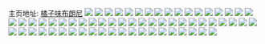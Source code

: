 主页地址: [橘子味布朗尼](https://weibo.com/u/1946241973) 
![](https://wx4.sinaimg.cn/mw2000/74014bb5gy1h9f88orvnrj22c03404qs.jpg) 
![](https://wx4.sinaimg.cn/mw2000/74014bb5gy1h9f8m8psjjj21qt2bqqv5.jpg) 
![](https://wx4.sinaimg.cn/mw2000/74014bb5gy1h9f8m4sau0j22c03404qq.jpg) 
![](https://wx4.sinaimg.cn/mw2000/74014bb5gy1h9f8lfb96vj22c03404qr.jpg) 
![](https://wx4.sinaimg.cn/mw2000/74014bb5gy1h9f86vt3e2j22752yib2b.jpg) 
![](https://wx4.sinaimg.cn/mw2000/74014bb5gy1h8rnfhsqh2j22c03407wi.jpg) 
![](https://wx4.sinaimg.cn/mw2000/74014bb5gy1h8rnfj1xe3j22c0340u0y.jpg) 
![](https://wx4.sinaimg.cn/mw2000/74014bb5gy1h8rnfnqrt8j22462tmu0y.jpg) 
![](https://wx4.sinaimg.cn/mw2000/74014bb5gy1h8rng61294j22c0340kjn.jpg) 
![](https://wx4.sinaimg.cn/mw2000/74014bb5gy1h8rnfkdwttj22c03404qq.jpg) 
![](https://wx4.sinaimg.cn/mw2000/74014bb5gy1h8rnfovo8dj22c03407wi.jpg) 
![](https://wx4.sinaimg.cn/mw2000/74014bb5gy1h8ro9yv5ehj22c0340hdt.jpg) 
![](https://wx4.sinaimg.cn/mw2000/74014bb5gy1h8rnhmays6j22c0340e83.jpg) 
![](https://wx4.sinaimg.cn/mw2000/74014bb5gy1h8ro99z98uj227q2ybhdt.jpg) 
![](https://wx4.sinaimg.cn/mw2000/74014bb5gy1h7ffk88smzj22c0340b2a.jpg) 
![](https://wx4.sinaimg.cn/mw2000/74014bb5gy1h7ffkcqdj3j21kw23uqv5.jpg) 
![](https://wx4.sinaimg.cn/mw2000/74014bb5gy1h7ffkh2a0jj21kw23unpd.jpg) 
![](https://wx4.sinaimg.cn/mw2000/74014bb5gy1h7ffke8ecdj22bb332qpk.jpg) 
![](https://wx4.sinaimg.cn/mw2000/74014bb5gy1h7ffl7weq6j21ee1v7hdt.jpg) 
![](https://wx4.sinaimg.cn/mw2000/74014bb5gy1h7ffkgagnkj22bb332kjn.jpg) 
![](https://wx4.sinaimg.cn/mw2000/74014bb5gy1h7ffl9urfuj22c0340qv5.jpg) 
![](https://wx4.sinaimg.cn/mw2000/74014bb5gy1h7ffl8wdupj21kw23ukjl.jpg) 
![](https://wx4.sinaimg.cn/mw2000/74014bb5gy1h7ffkbyavpj21kw23u4qq.jpg) 
![](https://wx4.sinaimg.cn/mw2000/74014bb5ly1h6vhdb9iu1j22c03407wh.jpg) 
![](https://wx4.sinaimg.cn/mw2000/74014bb5ly1h6vhdc3j96j21401dr102.jpg) 
![](https://wx4.sinaimg.cn/mw2000/74014bb5ly1h6vhd8lwx9j21401dz43t.jpg) 
![](https://wx4.sinaimg.cn/mw2000/74014bb5ly1h6vhddmg4nj21401dzah5.jpg) 
![](https://wx4.sinaimg.cn/mw2000/74014bb5ly1h6vhdg6imoj21401dzna8.jpg) 
![](https://wx4.sinaimg.cn/mw2000/74014bb5ly1h6vi5kp5psj23402c0hdt.jpg) 
![](https://wx4.sinaimg.cn/mw2000/74014bb5ly1h6vhdcuk7yj21401dz7gh.jpg) 
![](https://wx4.sinaimg.cn/mw2000/74014bb5ly1h6vhdh1f1rj21401dzqbe.jpg) 
![](https://wx4.sinaimg.cn/mw2000/74014bb5ly1h6vhdfbr8wj23402c04qq.jpg) 
![](https://wx4.sinaimg.cn/mw2000/74014bb5ly1h6vhd9z5q9j21xq2kzb29.jpg) 
![](https://wx4.sinaimg.cn/mw2000/74014bb5ly1h6viap7opgj22c03401kx.jpg) 
![](https://wx4.sinaimg.cn/mw2000/74014bb5ly1h6sh1ja9sdj21311g11gb.jpg) 
![](https://wx4.sinaimg.cn/mw2000/74014bb5ly1h6sh1ihqzkj21nq2y61kx.jpg) 
![](https://wx4.sinaimg.cn/mw2000/74014bb5ly1h6sh1h6tpuj218g1mokcl.jpg) 
![](https://wx4.sinaimg.cn/mw2000/74014bb5ly1h6sh1dtdijj20xw197aon.jpg) 
![](https://wx4.sinaimg.cn/mw2000/74014bb5ly1h6sh1h6tpuj218g1mokcl.jpg) 
![](https://wx4.sinaimg.cn/mw2000/74014bb5ly1h6sh1k2cjjj218g1mou0a.jpg) 
![](https://wx4.sinaimg.cn/mw2000/74014bb5ly1h6sh1ktuvij218g1mo4my.jpg) 
![](https://wx4.sinaimg.cn/mw2000/74014bb5ly1h6quj29woxj22bb3321l1.jpg) 
![](https://wx4.sinaimg.cn/mw2000/74014bb5ly1h6qujqeeg2j23402c0hdt.jpg) 
![](https://wx4.sinaimg.cn/mw2000/74014bb5ly1h6quj7j1jgj22232qsx6r.jpg) 
![](https://wx4.sinaimg.cn/mw2000/74014bb5ly1h6qvehv91oj21401dz44d.jpg) 
![](https://wx4.sinaimg.cn/mw2000/74014bb5ly1h6quja2q5cj22c0340b2a.jpg) 
![](https://wx4.sinaimg.cn/mw2000/74014bb5ly1h6qvej811zj21401dzwk8.jpg) 
![](https://wx4.sinaimg.cn/mw2000/74014bb5ly1h6qujf3u0mj22bb3324qt.jpg) 
![](https://wx4.sinaimg.cn/mw2000/74014bb5ly1h6qujjxdoej22bb3321l1.jpg) 
![](https://wx4.sinaimg.cn/mw2000/74014bb5ly1h6qveh4b4cj22c0340h7m.jpg) 
![](https://wx4.sinaimg.cn/mw2000/74014bb5ly1h6qveiecz7j21401dz45n.jpg) 
![](https://wx4.sinaimg.cn/mw2000/74014bb5gy1h5ux2l5hihj22c03404qq.jpg) 
![](https://wx4.sinaimg.cn/mw2000/74014bb5gy1h5uxh8i7f3j22082obb29.jpg) 
![](https://wx4.sinaimg.cn/mw2000/74014bb5gy1h5ux2jiqk7j22c0340x6p.jpg) 
![](https://wx4.sinaimg.cn/mw2000/74014bb5gy1h5uxhccmfcj22c03404qq.jpg) 
![](https://wx4.sinaimg.cn/mw2000/74014bb5gy1h5ux2i0mx2j22c0340e82.jpg) 
![](https://wx4.sinaimg.cn/mw2000/74014bb5gy1h5ux2mppefj22c0340gzo.jpg) 
![](https://wx4.sinaimg.cn/mw2000/74014bb5gy1h5uxhe64bpj22c03404jf.jpg) 
![](https://wx4.sinaimg.cn/mw2000/74014bb5gy1h5uxhgkubfj22232qs7wj.jpg) 
![](https://wx4.sinaimg.cn/mw2000/74014bb5gy1h5ux2g5994j22c0340qg7.jpg) 
![](https://wx4.sinaimg.cn/mw2000/74014bb5gy1h5uxhacxj6j22c0340b2a.jpg) 
![](https://wx4.sinaimg.cn/mw2000/74014bb5gy1h5ux2bs5llj22c0340qv6.jpg) 
![](https://wx4.sinaimg.cn/mw2000/74014bb5gy1h5uxhjmrqtj22c0340kjn.jpg) 
